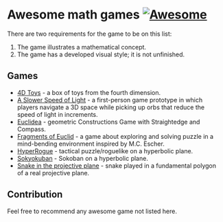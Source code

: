 # Awesome math games [![Awesome](https://awesome.re/badge.svg)](https://awesome.re)

There are two requirements for the game to be on this list:

 1. The game illustrates a mathematical concept.
 2. The game has a developed visual style; it is not unfinished.

## Games

 - [4D Toys](https://4dtoys.com/) - a box of toys from the fourth dimension.
 - [A Slower Speed of Light](http://gamelab.mit.edu/games/a-slower-speed-of-light/) - a first-person game prototype in which players navigate a 3D space while picking up orbs that reduce the speed of light in increments.
 - [Euclidea](https://www.euclidea.xyz/) - geometric Constructions Game with Straightedge and Compass.
 - [Fragments of Euclid](https://nusan.itch.io/fragments-of-euclid) - a game about exploring and solving puzzle in a mind-bending environment inspired by M.C. Escher.
 - [HyperRogue](http://www.roguetemple.com/z/hyper/) - tactical puzzle/roguelike on a hyperbolic plane.
 - [Sokyokuban](https://sokyokuban.com/) - Sokoban on a hyperbolic plane.
 - [Snake in the projective plane](https://ubavic.rs/snake/snake.html) - snake played in a fundamental polygon of a real projective plane.

## Contribution

Feel free to recommend any awesome game not listed here.
